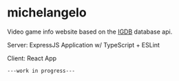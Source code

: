 # michelangelo

Video game info website based on the
[IGDB](https://www.igdb.com/api) database api.

Server: ExpressJS Application w/ TypeScript + ESLint

Client: React App

```bash
---work in progress---
```